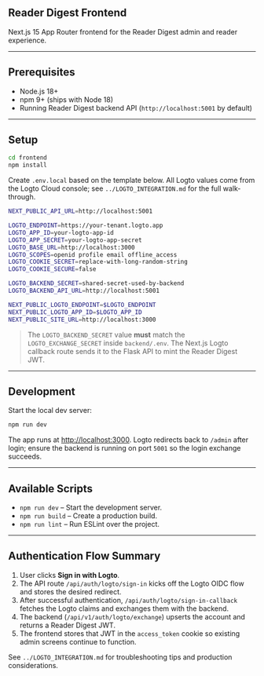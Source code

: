 ## Reader Digest Frontend

Next.js 15 App Router frontend for the Reader Digest admin and reader experience.

---

## Prerequisites

- Node.js 18+
- npm 9+ (ships with Node 18)
- Running Reader Digest backend API (`http://localhost:5001` by default)

---

## Setup

```bash
cd frontend
npm install
```

Create `.env.local` based on the template below. All Logto values come from the Logto Cloud console; see `../LOGTO_INTEGRATION.md` for the full walk-through.

```bash
NEXT_PUBLIC_API_URL=http://localhost:5001

LOGTO_ENDPOINT=https://your-tenant.logto.app
LOGTO_APP_ID=your-logto-app-id
LOGTO_APP_SECRET=your-logto-app-secret
LOGTO_BASE_URL=http://localhost:3000
LOGTO_SCOPES=openid profile email offline_access
LOGTO_COOKIE_SECRET=replace-with-long-random-string
LOGTO_COOKIE_SECURE=false

LOGTO_BACKEND_SECRET=shared-secret-used-by-backend
LOGTO_BACKEND_API_URL=http://localhost:5001

NEXT_PUBLIC_LOGTO_ENDPOINT=$LOGTO_ENDPOINT
NEXT_PUBLIC_LOGTO_APP_ID=$LOGTO_APP_ID
NEXT_PUBLIC_SITE_URL=http://localhost:3000
```

> The `LOGTO_BACKEND_SECRET` value **must** match the `LOGTO_EXCHANGE_SECRET` inside `backend/.env`. The Next.js Logto callback route sends it to the Flask API to mint the Reader Digest JWT.

---

## Development

Start the local dev server:

```bash
npm run dev
```

The app runs at [http://localhost:3000](http://localhost:3000). Logto redirects back to `/admin` after login; ensure the backend is running on port `5001` so the login exchange succeeds.

---

## Available Scripts

- `npm run dev` – Start the development server.
- `npm run build` – Create a production build.
- `npm run lint` – Run ESLint over the project.

---

## Authentication Flow Summary

1. User clicks **Sign in with Logto**.
2. The API route `/api/auth/logto/sign-in` kicks off the Logto OIDC flow and stores the desired redirect.
3. After successful authentication, `/api/auth/logto/sign-in-callback` fetches the Logto claims and exchanges them with the backend.
4. The backend (`/api/v1/auth/logto/exchange`) upserts the account and returns a Reader Digest JWT.
5. The frontend stores that JWT in the `access_token` cookie so existing admin screens continue to function.

See `../LOGTO_INTEGRATION.md` for troubleshooting tips and production considerations.
